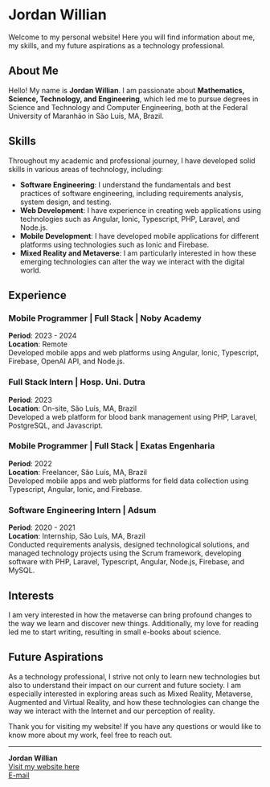 # Jordan Willian

Welcome to my personal website! Here you will find information about me, my skills, and my future aspirations as a technology professional.

## About Me

Hello! My name is **Jordan Willian**. I am passionate about **Mathematics, Science, Technology, and Engineering**, which led me to pursue degrees in Science and Technology and Computer Engineering, both at the Federal University of Maranhão in São Luís, MA, Brazil.

## Skills

Throughout my academic and professional journey, I have developed solid skills in various areas of technology, including:

- **Software Engineering**: I understand the fundamentals and best practices of software engineering, including requirements analysis, system design, and testing.
- **Web Development**: I have experience in creating web applications using technologies such as Angular, Ionic, Typescript, PHP, Laravel, and Node.js.
- **Mobile Development**: I have developed mobile applications for different platforms using technologies such as Ionic and Firebase.
- **Mixed Reality and Metaverse**: I am particularly interested in how these emerging technologies can alter the way we interact with the digital world.

## Experience

### Mobile Programmer | Full Stack | Noby Academy
**Period**: 2023 - 2024  
**Location**: Remote  
Developed mobile apps and web platforms using Angular, Ionic, Typescript, Firebase, OpenAI API, and Node.js.

### Full Stack Intern | Hosp. Uni. Dutra
**Period**: 2023  
**Location**: On-site, São Luís, MA, Brazil  
Developed a web platform for blood bank management using PHP, Laravel, PostgreSQL, and Javascript.

### Mobile Programmer | Full Stack | Exatas Engenharia
**Period**: 2022  
**Location**: Freelancer, São Luís, MA, Brazil  
Developed mobile apps and web platforms for field data collection using Typescript, Angular, Ionic, and Firebase.

### Software Engineering Intern | Adsum
**Period**: 2020 - 2021  
**Location**: Internship, São Luís, MA, Brazil  
Conducted requirements analysis, designed technological solutions, and managed technology projects using the Scrum framework, developing software with PHP, Laravel, Typescript, Angular, Node.js, Firebase, and MySQL.

## Interests

I am very interested in how the metaverse can bring profound changes to the way we learn and discover new things. Additionally, my love for reading led me to start writing, resulting in small e-books about science.

## Future Aspirations

As a technology professional, I strive not only to learn new technologies but also to understand their impact on our current and future society. I am especially interested in exploring areas such as Mixed Reality, Metaverse, Augmented and Virtual Reality, and how these technologies can change the way we interact with the Internet and our perception of reality.

Thank you for visiting my website! If you have any questions or would like to know more about my work, feel free to reach out.

---

**Jordan Willian**  
[Visit my website here](https://jordanwmp.github.io/)  
[E-mail](mailto:jordanwillian.ecp@gmail.com)
